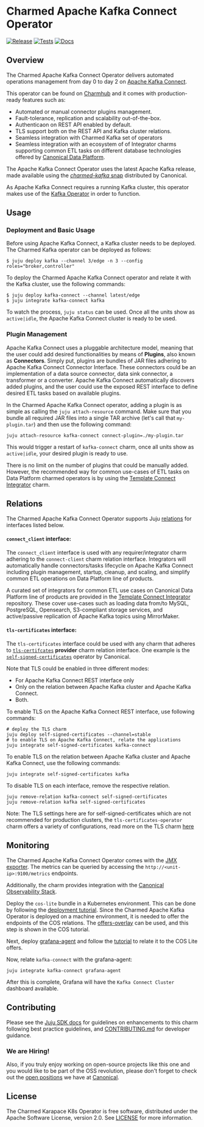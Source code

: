 # Charmed Apache Kafka Connect Operator

[![Release](https://github.com/canonical/kafka-connect-operator/actions/workflows/release.yaml/badge.svg)](https://github.com/canonical/kafka-connect-operator/actions/workflows/release.yaml)
[![Tests](https://github.com/canonical/kafka-connect-operator/actions/workflows/ci.yaml/badge.svg?branch=main)](https://github.com/canonical/kafka-connect-operator/actions/workflows/ci.yaml?query=branch%3Amain)
[![Docs](https://github.com/canonical/kafka-connect-operator/actions/workflows/sync_docs.yaml/badge.svg)](https://github.com/canonical/kafka-connect-operator/actions/workflows/sync_docs.yaml)

## Overview

The Charmed Apache Kafka Connect Operator delivers automated operations management from day 0 to day 2 on [Apache Kafka Connect](https://kafka.apache.org/documentation/#connect).

This operator can be found on [Charmhub](https://charmhub.io/kafka-connect) and it comes with production-ready features such as:

- Automated or manual connector plugins management.
- Fault-tolerance, replication and scalability out-of-the-box.
- Authenticaon on REST API enabled by default.
- TLS support both on the REST API and Kafka cluster relations.
- Seamless integration with Charmed Kafka set of operators
- Seamless integration with an ecosystem of of Integrator charms supporting common ETL tasks on different database technologies offered by [Canonical Data Platform](https://canonical.com/data).

The Apache Kafka Connect Operator uses the latest Apache Kafka release, made available using the [*charmed-kafka* snap](https://github.com/canonical/charmed-kafka-snap) distributed by Canonical.

As Apache Kafka Connect requires a running Kafka cluster, this operator makes use of the [Kafka Operator](https://github.com/canonical/kafka-operator) in order to function.

## Usage

### Deployment and Basic Usage

Before using Apache Kafka Connect, a Kafka cluster needs to be deployed. The Charmed Kafka operator can be deployed as follows:

```shell
$ juju deploy kafka --channel 3/edge -n 3 --config roles="broker,controller"
```

To deploy the Charmed Apache Kafka Connect operator and relate it with the Kafka cluster, use the following commands:

```shell
$ juju deploy kafka-connect --channel latest/edge
$ juju integrate kafka-connect kafka
```

To watch the process, `juju status` can be used. Once all the units show as `active|idle`, the Apache Kafka Connect cluster is ready to be used.

### Plugin Management

Apache Kafka Connect uses a pluggable architecture model, meaning that the user could add desired functionalities by means of **Plugins**, also known as **Connectors**. Simply put, plugins are bundles of JAR files adhering to Apache Kafka Connect Connector Interface. These connectors could be an implementation of a data source connector, data sink connector, a transformer or a converter. Apache Kafka Connect automatically discovers added plugins, and the user could use the exposed REST interface to define desired ETL tasks based on available plugins.

In the Charmed Apache Kafka Connect operator, adding a plugin is as simple as calling the `juju attach-resource` command. Make sure that you bundle all required JAR files into a single TAR archive (let's call that `my-plugin.tar`) and then use the following command:

```shell
juju attach-resource kafka-connect connect-plugin=./my-plugin.tar
```

This would trigger a restart of `kafka-connect` charm, once all units show as `active|idle`, your desired plugin is ready to use. 

There is no limit on the number of plugins that could be manually added. However, the recommended way for common use-cases of ETL tasks on Data Platform charmed operators is by using the [Template Connect Integrator](https://github.com/canonical/template-connect-integrator) charm.

## Relations

The Charmed Apache Kafka Connect Operator supports Juju [relations](https://juju.is/docs/olm/relations) for interfaces listed below.

#### `connect_client` interface:

The `connect_client` interface is used with any requirer/integrator charm adhering to the `connect-client` charm relation interface. Integrators will automatically handle connectors/tasks lifecycle on Apache Kafka Connect including plugin management, startup, cleanup, and scaling, and simplify common ETL operations on Data Platform line of products.

A curated set of integrators for common ETL use cases on Canonical Data Platform line of products are provided in the [Template Connect Integrator](https://github.com/canonical/template-connect-integrator) repository. These cover use-cases such as loading data from/to MySQL, PostgreSQL, Opensearch, S3-compliant storage services, and active/passive replication of Apache Kafka topics using MirrorMaker.

#### `tls-certificates` interface:

The `tls-certificates` interface could be used with any charm that adheres to [`tls-certifcates`](https://github.com/canonical/charm-relation-interfaces/tree/main/docs/json_schemas/tls_certificates/v1) **provider** charm relation interface. One example is the [`self-signed-certificates`](https://github.com/canonical/self-signed-certificates-operator) operator by Canonical.

Note that TLS could be enabled in three different modes:

- For Apache Kafka Connect REST interface only
- Only on the relation between Apache Kafka cluster and Apache Kafka Connect.
- Both.

To enable TLS on the Apache Kafka Connect REST interface, use following commands:

```shell
# deploy the TLS charm
juju deploy self-signed-certificates --channel=stable
# to enable TLS on Apache Kafka Connect, relate the applications
juju integrate self-signed-certificates kafka-connect
```

To enable TLS on the relation between Apache Kafka cluster and Apache Kafka Connect, use the following commands:

```
juju integrate self-signed-certificates kafka
```

To disable TLS on each interface, remove the respective relation.

```shell
juju remove-relation kafka-connect self-signed-certificates
juju remove-relation kafka self-signed-certificates
```

Note: The TLS settings here are for self-signed-certificates which are not recommended for production clusters, the `tls-certificates-operator` charm offers a variety of configurations, read more on the TLS charm [here](https://charmhub.io/tls-certificates-operator)

## Monitoring

The Charmed Apache Kafka Connect Operator comes with the [JMX exporter](https://github.com/prometheus/jmx_exporter/).
The metrics can be queried by accessing the `http://<unit-ip>:9100/metrics` endpoints.

Additionally, the charm provides integration with the [Canonical Observability Stack](https://charmhub.io/topics/canonical-observability-stack).

Deploy the `cos-lite` bundle in a Kubernetes environment. This can be done by following the
[deployment tutorial](https://charmhub.io/topics/canonical-observability-stack/tutorials/install-microk8s).
Since the Charmed Apache Kafka Operator is deployed on a machine environment, it is needed to offer the endpoints
of the COS relations. The [offers-overlay](https://github.com/canonical/cos-lite-bundle/blob/main/overlays/offers-overlay.yaml)
can be used, and this step is shown in the COS tutorial.

Next, deploy [grafana-agent](https://charmhub.io/grafana-agent) and follow the
[tutorial](https://discourse.charmhub.io/t/using-the-grafana-agent-machine-charm/8896)
to relate it to the COS Lite offers.

Now, relate `kafka-connect` with the grafana-agent:

```shell
juju integrate kafka-connect grafana-agent
```

After this is complete, Grafana will have the `Kafka Connect Cluster` dashboard available.

## Contributing

Please see the [Juju SDK docs](https://juju.is/docs/sdk) for guidelines on enhancements to this charm following best practice guidelines, and [CONTRIBUTING.md](https://github.com/canonical/kafka-connect-operator/blob/main/CONTRIBUTING.md) for developer guidance. 

### We are Hiring!

Also, if you truly enjoy working on open-source projects like this one and you would like to be part of the OSS revolution, please don't forget to check out the [open positions](https://canonical.com/careers/all) we have at [Canonical](https://canonical.com/). 

## License

The Charmed Karapace K8s Operator is free software, distributed under the Apache Software License, version 2.0. See [LICENSE](https://github.com/canonical/kafka-connect-operator/blob/main/LICENSE) for more information.
